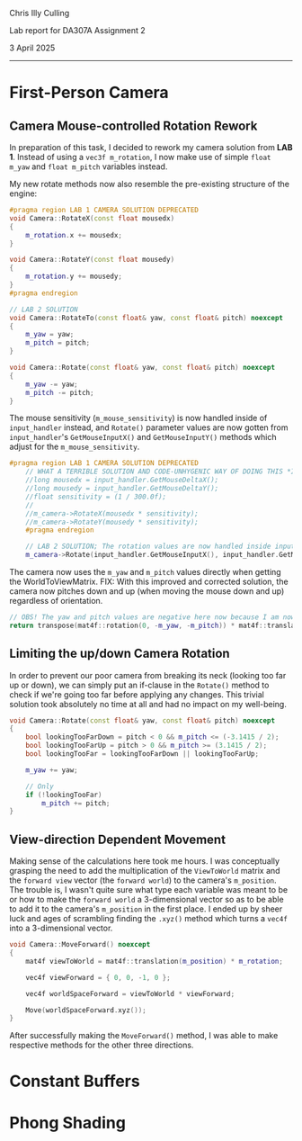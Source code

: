 Chris Illy Culling

Lab report for DA307A Assignment 2

3 April 2025

---

# First-Person Camera

## Camera Mouse-controlled Rotation Rework

In preparation of this task, I decided to rework my camera solution from **LAB 1**. Instead of using a `vec3f m_rotation`, I now make use of simple `float m_yaw` and `float m_pitch` variables instead.

My new rotate methods now also resemble the pre-existing structure of the engine:

```cpp
#pragma region LAB 1 CAMERA SOLUTION DEPRECATED
void Camera::RotateX(const float mousedx)
{
	m_rotation.x += mousedx;
}

void Camera::RotateY(const float mousedy)
{
	m_rotation.y += mousedy;
}
#pragma endregion

// LAB 2 SOLUTION
void Camera::RotateTo(const float& yaw, const float& pitch) noexcept
{
	m_yaw = yaw;
	m_pitch = pitch;
}

void Camera::Rotate(const float& yaw, const float& pitch) noexcept
{
	m_yaw -= yaw;
	m_pitch -= pitch;
}
```

The mouse sensitivity (`m_mouse_sensitivity`) is now handled inside of `input_handler` instead, and `Rotate()` parameter values are now gotten from `input_handler`'s `GetMouseInputX()` and  `GetMouseInputY()` methods which adjust for the `m_mouse_sensitivity`.

```cpp
#pragma region LAB 1 CAMERA SOLUTION DEPRECATED
    // WHAT A TERRIBLE SOLUTION AND CODE-UNHYGENIC WAY OF DOING THIS *INSIDE* THE SCENE UPDATE() METHOD 😱
	//long mousedx = input_handler.GetMouseDeltaX();
	//long mousedy = input_handler.GetMouseDeltaY();
	//float sensitivity = (1 / 300.0f);
	//
	//m_camera->RotateX(mousedx * sensitivity);
	//m_camera->RotateY(mousedy * sensitivity);
	#pragma endregion

    // LAB 2 SOLUTION; The rotation values are now handled inside input_handler! 
	m_camera->Rotate(input_handler.GetMouseInputX(), input_handler.GetMouseInputY());
```

The camera now uses the `m_yaw` and `m_pitch` values directly when getting the WorldToViewMatrix. FIX: With this improved and corrected solution, the camera now pitches down and up (when moving the mouse down and up) regardless of orientation.

```cpp
// OBS! The yaw and pitch values are negative here now because I am now adding instead of subtracting in my Rotate() method
return transpose(mat4f::rotation(0, -m_yaw, -m_pitch)) * mat4f::translation(-m_position);
```

## Limiting the up/down Camera Rotation

In order to prevent our poor camera from breaking its neck (looking too far up or down), we can simply put an if-clause in the `Rotate()` method to check if we're going too far before applying any changes. This trivial solution took absolutely no time at all and had no impact on my well-being.

```cpp
void Camera::Rotate(const float& yaw, const float& pitch) noexcept
{
	bool lookingTooFarDown = pitch < 0 && m_pitch <= (-3.1415 / 2);
	bool lookingTooFarUp = pitch > 0 && m_pitch >= (3.1415 / 2);
	bool lookingTooFar = lookingTooFarDown || lookingTooFarUp;

	m_yaw += yaw;

    // Only 
	if (!lookingTooFar)
		m_pitch += pitch;
}
```

## View-direction Dependent Movement

Making sense of the calculations here took me hours. I was conceptually grasping the need to add the multiplication of the `ViewToWorld` matrix and the `forward view` vector (the `forward world`) to the camera's `m_position`. The trouble is, I wasn't quite sure what type each variable was meant to be or how to make the `forward world` a 3-dimensional vector so as to be able to add it to the camera's `m_position` in the first place. I ended up by sheer luck and ages of scrambling finding the `.xyz()` method which turns a `vec4f` into a 3-dimensional vector.

```cpp
void Camera::MoveForward() noexcept
{
	mat4f viewToWorld = mat4f::translation(m_position) * m_rotation;

	vec4f viewForward = { 0, 0, -1, 0 };

	vec4f worldSpaceForward = viewToWorld * viewForward;

	Move(worldSpaceForward.xyz());
}
```

After successfully making the `MoveForward()` method, I was able to make respective methods for the other three directions.

# Constant Buffers

# Phong Shading